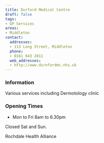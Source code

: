 ```yaml
---
title: Durford Medical Centre
draft: false
tags:
- GP Services
areas:
- Middleton
contact:
  addresses:
  - 113 Long Street, Middleton
  phone:
  - 0161 643 2011
  web_addresses:
  - http://www.durnfordmc.nhs.uk
---
```


### Information
Various services including Dermotology clinic

### Opening Times
* Mon to Fri 8am to 6.30pm

Closed Sat and Sun.

Rochdale Health Alliance